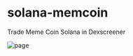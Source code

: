 # solana-memcoin
Trade Meme Coin Solana in Dexscreener

![page](https://github.com/user-attachments/assets/d96b5414-3608-48fe-8aa9-24c0e2dc960c)
